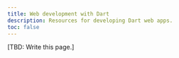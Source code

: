 ```yaml
---
title: Web development with Dart
description: Resources for developing Dart web apps.
toc: false
---
```


[TBD: Write this page.]
